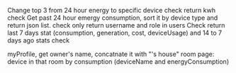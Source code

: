 Change top 3 from 24 hour energy to specific device check
return kwh check
Get past 24 hour emergy consumption, sort it by device type and return json list. check
only return username and role in users Check
return last 7 days stat (consumption, generation, cost, deviceUsage) and 14 to 7 days ago stats check

myProfile, get owner's name, concatnate it with "'s house"
room page: device in that room by consumption (deviceName and energyConsumption)